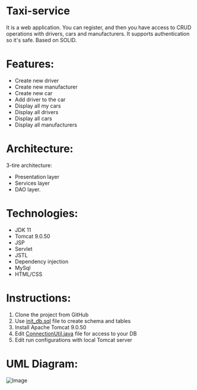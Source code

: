 # Taxi-service
It is a web application. You can register, and then you have access to CRUD operations with drivers, cars and manufacturers.
It supports authentication so it's safe. Based on SOLID.

# Features:
- Create new driver
- Create new manufacturer
- Create new car
- Add driver to the car
- Display all my cars
- Display all drivers
- Display all cars
- Display all manufacturers

# Architecture:
3-tire architecture: 
- Presentation layer
- Services layer
- DAO layer.

# Technologies:
- JDK 11
- Tomcat 9.0.50
- JSP
- Servlet
- JSTL
- Dependency injection
- MySql
- HTML/CSS

# Instructions:

1. Clone the project from GitHub
2. Use [init_db.sql](https://github.com/HryhorashPavlo/taxi-service/blob/f559328ab4b0e4d5e874bfeead9a1ce0408296cd/src/main/resources/init_db.sql) file to create schema and tables
3. Install Apache Tomcat 9.0.50
4. Edit [ConnectionUtil.java](https://github.com/HryhorashPavlo/taxi-service/blob/f559328ab4b0e4d5e874bfeead9a1ce0408296cd/src/main/java/taxi/util/ConnectionUtil.java#L9) file for access to your DB 
5. Edit run configurations with local Tomcat server

# UML Diagram:

![Image](https://github.com/HryhorashPavlo/taxi-service/blob/59e3b64f5dc41236ac1b6ce4022f8abbf645d62f/img/uml.png)